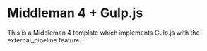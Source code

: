 # Middleman 4 + Gulp.js

This is a Middleman 4 template which implements Gulp.js with the external_pipeline feature.
